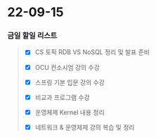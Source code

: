 # 22-09-15
### 금일 할일 리스트

> - [x] CS 토픽 RDB VS NoSQL 정리 및 발표 준비
> 
> - [x] OCU 컨소시엄 강의 수강
> 
> - [x] 스프링 기본 입문 강의 수강
> 
> - [x] 비교과 프로그램 수강
>
> - [x] 운영체제 Kernel 내용 정리 
>
> - [x] 네트워크 & 운영체제 강의 복습 및 정리
